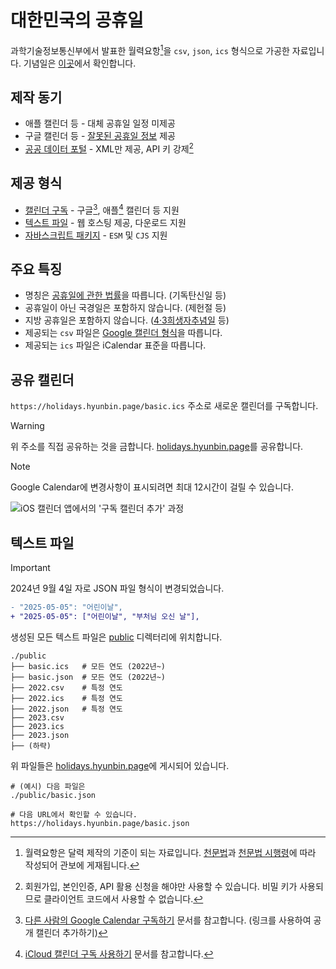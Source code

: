 # 대한민국의 공휴일

과학기술정보통신부에서 발표한 월력요항[^1]을 `csv`, `json`, `ics` 형식으로 가공한 자료입니다. 기념일은 [이곳]에서 확인합니다.

[^1]: 월력요항은 달력 제작의 기준이 되는 자료입니다. [천문법]과 [천문법 시행령]에 따라 작성되어 관보에 게재됩니다.

[천문법]: https://www.law.go.kr/%EB%B2%95%EB%A0%B9/%EC%B2%9C%EB%AC%B8%EB%B2%95
[천문법 시행령]: https://www.law.go.kr/%EB%B2%95%EB%A0%B9/%EC%B2%9C%EB%AC%B8%EB%B2%95%20%EC%8B%9C%ED%96%89%EB%A0%B9
[이곳]: ANNIVERSARIES.md

## 제작 동기

- 애플 캘린더 등 - 대체 공휴일 일정 미제공
- 구글 캘린더 등 - [잘못된 공휴일 정보] 제공
- [공공 데이터 포털] - XML만 제공, API 키 강제[^2]

[^2]: 회원가입, 본인인증, API 활용 신청을 해야만 사용할 수 있습니다. 비밀 키가 사용되므로 클라이언트 코드에서 사용할 수 없습니다.

[잘못된 공휴일 정보]: https://github.com/hyunbinseo/holidays-kr/discussions/8
[공공 데이터 포털]: https://www.data.go.kr/data/15012690/openapi.do

## 제공 형식

- [캘린더 구독] - 구글[^3], 애플[^4] 캘린더 등 지원
- [텍스트 파일] - 웹 호스팅 제공, 다운로드 지원
- [자바스크립트 패키지] - `ESM` 및 `CJS` 지원

[캘린더 구독]: #공유-캘린더
[텍스트 파일]: #텍스트-파일
[자바스크립트 패키지]: https://www.npmjs.com/package/@hyunbinseo/holidays-kr

[^3]: [다른 사람의 Google Calendar 구독하기] 문서를 참고합니다. (링크를 사용하여 공개 캘린더 추가하기)

[^4]: [iCloud 캘린더 구독 사용하기] 문서를 참고합니다.

[다른 사람의 Google Calendar 구독하기]: https://support.google.com/calendar/answer/37100?hl=ko
[iCloud 캘린더 구독 사용하기]: https://support.apple.com/ko-kr/HT202361

## 주요 특징

- 명칭은 [공휴일에 관한 법률]을 따릅니다. (기독탄신일 등)
- 공휴일이 아닌 국경일은 포함하지 않습니다. (제헌절 등)
- 지방 공휴일은 포함하지 않습니다. ([4·3희생자추념일] 등)
- 제공되는 `csv` 파일은 [Google 캘린더 형식]을 따릅니다.
- 제공되는 `ics` 파일은 iCalendar 표준을 따릅니다.

[공휴일에 관한 법률]: https://www.law.go.kr/LSW//lsInfoP.do?lsiSeq=233829
[4·3희생자추념일]: https://www.law.go.kr/LSW/ordinInfoP.do?ordinSeq=1342242
[Google 캘린더 형식]: https://support.google.com/calendar/answer/37118?hl=ko

## 공유 캘린더

`https://holidays.hyunbin.page/basic.ics` 주소로 새로운 캘린더를 구독합니다.

> [!WARNING]
> 위 주소를 직접 공유하는 것을 금합니다. [holidays.hyunbin.page]를 공유합니다.

[holidays.hyunbin.page]: https://holidays.hyunbin.page/

> [!NOTE]
> Google Calendar에 변경사항이 표시되려면 최대 12시간이 걸릴 수 있습니다.

![iOS 캘린더 앱에서의 '구독 캘린더 추가' 과정](https://github.com/hyunbinseo/holidays-kr/assets/47051820/e623cfd9-bf66-4ad0-ac5b-5a380f4ea2fe)

## 텍스트 파일

> [!IMPORTANT]  
> 2024년 9월 4일 자로 JSON 파일 형식이 변경되었습니다.

```diff
- "2025-05-05": "어린이날",
+ "2025-05-05": ["어린이날", "부처님 오신 날"],
```

생성된 모든 텍스트 파일은 [public](/public) 디렉터리에 위치합니다.

```
./public
├── basic.ics   # 모든 연도 (2022년~)
├── basic.json  # 모든 연도 (2022년~)
├── 2022.csv    # 특정 연도
├── 2022.ics    # 특정 연도
├── 2022.json   # 특정 연도
├── 2023.csv
├── 2023.ics
├── 2023.json
├── (하략)
```

위 파일들은 [holidays.hyunbin.page]에 게시되어 있습니다.

```
# (예시) 다음 파일은
./public/basic.json

# 다음 URL에서 확인할 수 있습니다.
https://holidays.hyunbin.page/basic.json
```
